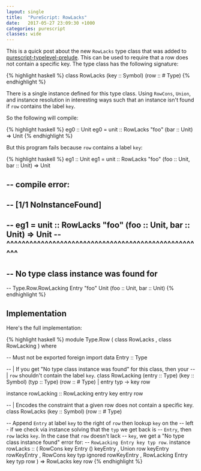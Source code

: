 ```yaml
---
layout: single
title:  "PureScript: RowLacks"
date:   2017-05-27 23:09:30 +1000
categories: purescript
classes: wide
---
```


This is a quick post about the new `RowLacks` type class that was added to [purescript-typelevel-prelude][tlprelude].  This can be used to require that a row does not contain a specific key.  The type class has the following signature:

{% highlight haskell %}
class RowLacks (key :: Symbol)
               (row :: # Type)
{% endhighlight %}

There is a single instance defined for this type class.  Using `RowCons`, `Union`, and instance resolution in interesting ways such that an instance isn't found if `row` contains the label `key`.

So the following will compile:

{% highlight haskell %}
eg0 :: Unit
eg0 = unit :: RowLacks "foo" (bar :: Unit) => Unit
{% endhighlight %}

But this program fails because `row` contains a label `key`:

{% highlight haskell %}
eg1 :: Unit
eg1 = unit :: RowLacks "foo" (foo :: Unit, bar :: Unit) => Unit

-- compile error:
--
-- [1/1 NoInstanceFound]
--
--       eg1 = unit :: RowLacks "foo" (foo :: Unit, bar :: Unit) => Unit
--             ^^^^^^^^^^^^^^^^^^^^^^^^^^^^^^^^^^^^^^^^^^^^^^^^^^^^
--
--   No type class instance was found for
--
--     Type.Row.RowLacking Entry "foo" Unit (foo :: Unit, bar :: Unit)
{% endhighlight %}

## Implementation

Here's the full implementation:

{% highlight haskell %}
module Type.Row
  ( class RowLacks
  , class RowLacking
  ) where

-- Must not be exported
foreign import data Entry :: Type

-- | If you get "No type class instance was found" for this class, then your
-- | `row` shouldn't contain the label `key`.
class RowLacking (entry :: Type)
                 (key :: Symbol)
                 (typ :: Type)
                 (row :: # Type) |
                 entry typ -> key row

instance rowLacking :: RowLacking entry key entry row

-- | Encodes the constraint that a given row does not contain a specific key.
class RowLacks (key :: Symbol)
               (row :: # Type)

-- Append `Entry` at label `key` to the right of `row` then lookup `key` on the
-- left - if we check via instance solving that the `typ` we get back is
-- `Entry`, then `row` lacks `key`.  In the case that `row` doesn't lack
-- `key`, we get a "No type class instance found" error for:
-- `RowLacking Entry key typ row`.
instance rowLacks
  :: ( RowCons key Entry () keyEntry
     , Union row keyEntry rowKeyEntry
     , RowCons key typ ignored rowKeyEntry
     , RowLacking Entry key typ row )
  => RowLacks key row
{% endhighlight %}

[tlprelude]: https://github.com/purescript/purescript-typelevel-prelude

